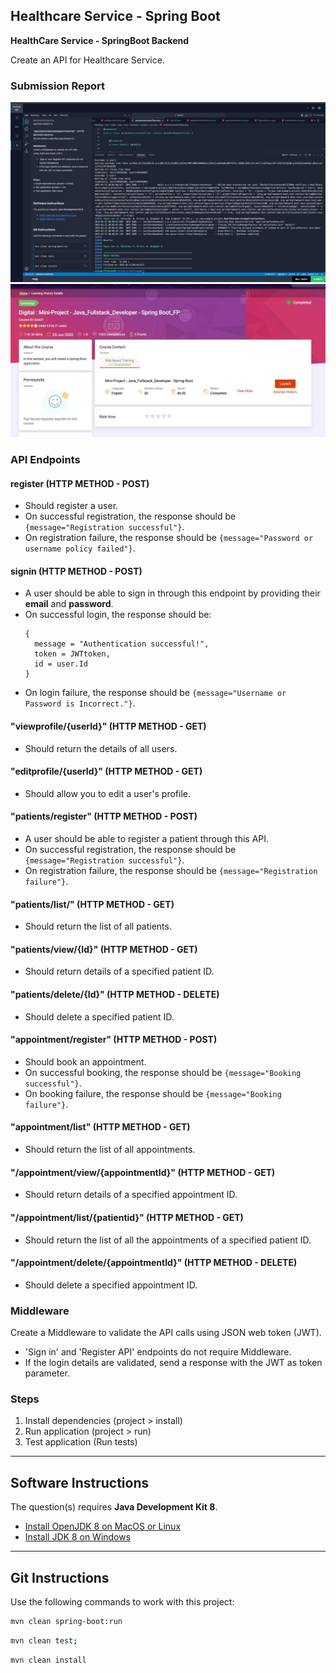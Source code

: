 ## Healthcare Service - Spring Boot

**HealthCare Service - SpringBoot Backend**

Create an API for Healthcare Service.

### Submission Report
 ![Test Pass](./StatusPass.jpeg)
 ![Task Completed](./StatusCompleted.jpeg)

### API Endpoints

#### register (HTTP METHOD - POST)

- Should register a user.
- On successful registration, the response should be `{message="Registration successful"}`.
- On registration failure, the response should be `{message="Password or username policy failed"}`.

#### signin (HTTP METHOD - POST)

- A user should be able to sign in through this endpoint by providing their **email** and **password**.
- On successful login, the response should be:
  ```
  {
    message = "Authentication successful!",
    token = JWTtoken,
    id = user.Id
  }
  ```
- On login failure, the response should be `{message="Username or Password is Incorrect."}`.

#### "viewprofile/{userId}" (HTTP METHOD - GET)

- Should return the details of all users.

#### "editprofile/{userId}" (HTTP METHOD - GET)

- Should allow you to edit a user's profile.

#### "patients/register" (HTTP METHOD - POST)

- A user should be able to register a patient through this API.
- On successful registration, the response should be `{message="Registration successful"}`.
- On registration failure, the response should be `{message="Registration failure"}`.

#### "patients/list/" (HTTP METHOD - GET)

- Should return the list of all patients.

#### "patients/view/{Id}" (HTTP METHOD - GET)

- Should return details of a specified patient ID.

#### "patients/delete/{Id}" (HTTP METHOD - DELETE)

- Should delete a specified patient ID.

#### "appointment/register" (HTTP METHOD - POST)

- Should book an appointment.
- On successful booking, the response should be `{message="Booking successful"}`.
- On booking failure, the response should be `{message="Booking failure"}`.

#### "appointment/list" (HTTP METHOD - GET)

- Should return the list of all appointments.

#### "/appointment/view/{appointmentId}" (HTTP METHOD - GET)

- Should return details of a specified appointment ID.

#### "/appointment/list/{patientid}" (HTTP METHOD - GET)

- Should return the list of all the appointments of a specified patient ID.

#### "/appointment/delete/{appointmentId}" (HTTP METHOD - DELETE)

- Should delete a specified appointment ID.

### Middleware

Create a Middleware to validate the API calls using JSON web token (JWT).

- 'Sign in' and 'Register API' endpoints do not require Middleware.
- If the login details are validated, send a response with the JWT as token parameter.

### Steps

1. Install dependencies (project > install)
2. Run application (project > run)
3. Test application (Run tests)

---

## Software Instructions

The question(s) requires **Java Development Kit 8**.

- [Install OpenJDK 8 on MacOS or Linux](https://openjdk.java.net/install/)
- [Install JDK 8 on Windows](https://www.oracle.com/technetwork/java/javase/downloads/jdk8-downloads-2133151.html)

---

## Git Instructions

Use the following commands to work with this project:

```bash
mvn clean spring-boot:run
```

```bash
mvn clean test;
```

```bash
mvn clean install
```
